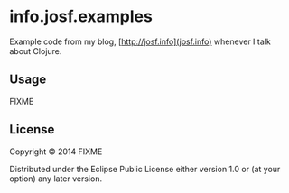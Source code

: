 # info.josf.examples

Example code from my blog, [http://josf.info](josf.info) whenever I talk about Clojure.

## Usage

FIXME

## License

Copyright © 2014 FIXME

Distributed under the Eclipse Public License either version 1.0 or (at
your option) any later version.
